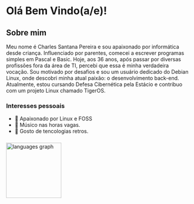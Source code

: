 # Olá Bem Vindo(a/e)!

## Sobre mim

Meu nome é Charles Santana Pereira e sou apaixonado por informática desde criança. Influenciado por parentes, comecei a escrever programas simples em Pascal e Basic. Hoje, aos 36 anos, após passar por diversas profissões fora da área de TI, percebi que essa é minha verdadeira vocação. Sou motivado por desafios e sou um usuário dedicado do Debian Linux, onde descobri minha atual paixão: o desenvolvimento back-end. Atualmente, estou cursando Defesa Cibernética pela Estácio e contribuo com um projeto Linux chamado TigerOS.

### Interesses pessoais

- 🐧 Apaixonado por Linux e FOSS
- 🎸 Músico nas horas vagas.
- 💾 Gosto de tencologias retros.

###

<img src="https://github-readme-stats.vercel.app/api/top-langs?username=selrahcsan&locale=en&hide_title=false&layout=compact&card_width=320&langs_count=5&theme=dracula&hide_border=false&order=2" height="150" alt="languages graph"  />


